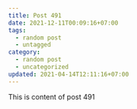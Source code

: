 ```yaml
---
title: Post 491
date: 2021-12-11T00:09:16+07:00
tags:
  - random post
  - untagged
category:
  - random post
  - uncategorized
updated: 2021-04-14T12:11:16+07:00
---
```

This is content of post 491